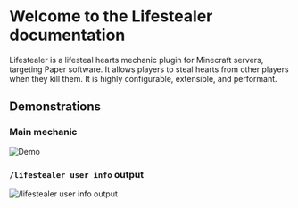 # Welcome to the Lifestealer documentation

Lifestealer is a lifesteal hearts mechanic plugin for Minecraft servers, targeting Paper software.
It allows players to steal hearts from other players when they kill them. It is highly configurable,
extensible, and performant.

## Demonstrations

### Main mechanic
![Demo](/demo.gif)

### `/lifestealer user info` output
![`/lifestealer user info` output](/user_info_output.png)